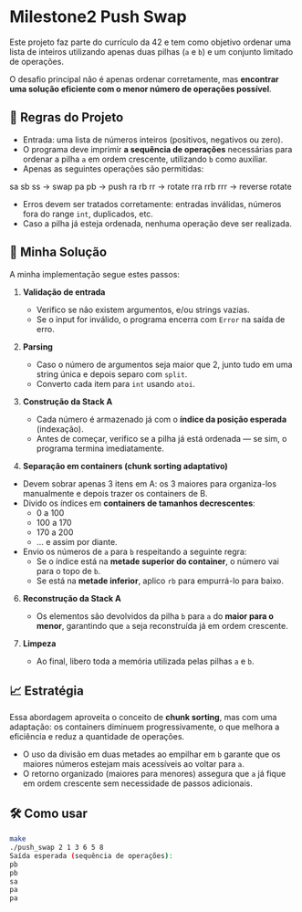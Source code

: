 # Milestone2 Push Swap

Este projeto faz parte do currículo da 42 e tem como objetivo ordenar uma lista de inteiros utilizando apenas duas pilhas (`a` e `b`) e um conjunto limitado de operações.  

O desafio principal não é apenas ordenar corretamente, mas **encontrar uma solução eficiente com o menor número de operações possível**.  

## 🔧 Regras do Projeto  

- Entrada: uma lista de números inteiros (positivos, negativos ou zero).  
- O programa deve imprimir **a sequência de operações** necessárias para ordenar a pilha `a` em ordem crescente, utilizando `b` como auxiliar.  
- Apenas as seguintes operações são permitidas:

sa sb ss → swap
pa pb → push
ra rb rr → rotate
rra rrb rrr → reverse rotate

- Erros devem ser tratados corretamente: entradas inválidas, números fora do range `int`, duplicados, etc.  
- Caso a pilha já esteja ordenada, nenhuma operação deve ser realizada.  

## 🚀 Minha Solução  

A minha implementação segue estes passos:  

1. **Validação de entrada**  
   - Verifico se não existem argumentos, e/ou strings vazias.  
   - Se o input for inválido, o programa encerra com `Error` na saída de erro.  

2. **Parsing**  
   - Caso o número de argumentos seja maior que 2, junto tudo em uma string única e depois separo com `split`.  
   - Converto cada item para `int` usando `atoi`.  

3. **Construção da Stack A**  
   - Cada número é armazenado já com o **índice da posição esperada** (indexação).  
   - Antes de começar, verifico se a pilha já está ordenada — se sim, o programa termina imediatamente.  

4. **Separação em containers (chunk sorting adaptativo)**
  - Devem sobrar apenas 3 itens em A: os 3 maiores para organiza-los manualmente e depois trazer os containers de B.
   - Divido os índices em **containers de tamanhos decrescentes**:  
     - 0 a 100  
     - 100 a 170  
     - 170 a 200  
     - … e assim por diante.  
   - Envio os números de `a` para `b` respeitando a seguinte regra:  
     - Se o índice está na **metade superior do container**, o número vai para o topo de `b`.  
     - Se está na **metade inferior**, aplico `rb` para empurrá-lo para baixo.

6. **Reconstrução da Stack A**  
   - Os elementos são devolvidos da pilha `b` para `a` do **maior para o menor**, garantindo que `a` seja reconstruída já em ordem crescente.  

7. **Limpeza**  
   - Ao final, libero toda a memória utilizada pelas pilhas `a` e `b`.  

## 📈 Estratégia  

Essa abordagem aproveita o conceito de **chunk sorting**, mas com uma adaptação: os containers diminuem progressivamente, o que melhora a eficiência e reduz a quantidade de operações.  

- O uso da divisão em duas metades ao empilhar em `b` garante que os maiores números estejam mais acessíveis ao voltar para `a`.  
- O retorno organizado (maiores para menores) assegura que `a` já fique em ordem crescente sem necessidade de passos adicionais.  

## 🛠️ Como usar  

```bash
make
./push_swap 2 1 3 6 5 8
Saída esperada (sequência de operações):
pb
pb
sa
pa
pa
